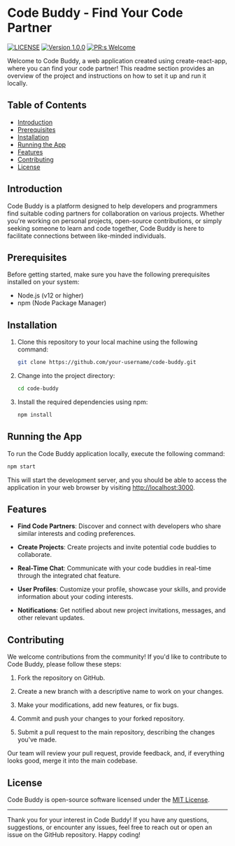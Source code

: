 # Code Buddy - Find Your Code Partner

[![LICENSE](https://img.shields.io/badge/license-MIT-blue.svg)](LICENSE)
[![Version 1.0.0](https://img.shields.io/badge/Version-1.0.0-brightgreen.svg)](https://github.com/1Shubham7/code-buddy/pulls)
[![PR:s Welcome](https://img.shields.io/badge/PR:s-Welcome-brightgreen.svg)](https://github.com/1Shubham7/code-buddy/pulls)

Welcome to Code Buddy, a web application created using create-react-app, where you can find your code partner! This readme section provides an overview of the project and instructions on how to set it up and run it locally.

## Table of Contents

- [Introduction](#introduction)
- [Prerequisites](#prerequisites)
- [Installation](#installation)
- [Running the App](#running-the-app)
- [Features](#features)
- [Contributing](#contributing)
- [License](#license)

## Introduction

Code Buddy is a platform designed to help developers and programmers find suitable coding partners for collaboration on various projects. Whether you're working on personal projects, open-source contributions, or simply seeking someone to learn and code together, Code Buddy is here to facilitate connections between like-minded individuals.

## Prerequisites

Before getting started, make sure you have the following prerequisites installed on your system:

- Node.js (v12 or higher)
- npm (Node Package Manager)

## Installation

1. Clone this repository to your local machine using the following command:

   ```bash
   git clone https://github.com/your-username/code-buddy.git
   ```

2. Change into the project directory:

   ```bash
   cd code-buddy
   ```

3. Install the required dependencies using npm:

   ```bash
   npm install
   ```

## Running the App

To run the Code Buddy application locally, execute the following command:

```bash
npm start
```

This will start the development server, and you should be able to access the application in your web browser by visiting [http://localhost:3000](http://localhost:3000).

## Features

- **Find Code Partners**: Discover and connect with developers who share similar interests and coding preferences.

- **Create Projects**: Create projects and invite potential code buddies to collaborate.

- **Real-Time Chat**: Communicate with your code buddies in real-time through the integrated chat feature.

- **User Profiles**: Customize your profile, showcase your skills, and provide information about your coding interests.

- **Notifications**: Get notified about new project invitations, messages, and other relevant updates.

## Contributing

We welcome contributions from the community! If you'd like to contribute to Code Buddy, please follow these steps:

1. Fork the repository on GitHub.

2. Create a new branch with a descriptive name to work on your changes.

3. Make your modifications, add new features, or fix bugs.

4. Commit and push your changes to your forked repository.

5. Submit a pull request to the main repository, describing the changes you've made.

Our team will review your pull request, provide feedback, and, if everything looks good, merge it into the main codebase.

## License

Code Buddy is open-source software licensed under the [MIT License](LICENSE).

---

Thank you for your interest in Code Buddy! If you have any questions, suggestions, or encounter any issues, feel free to reach out or open an issue on the GitHub repository. Happy coding!
